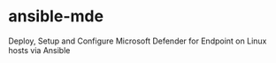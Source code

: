 # ansible-mde
Deploy, Setup and Configure Microsoft Defender for Endpoint on Linux hosts via Ansible
